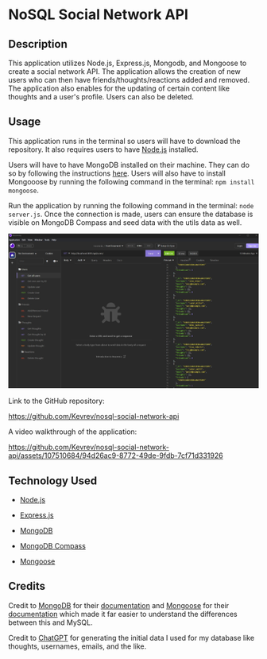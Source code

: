 # NoSQL Social Network API
## Description

This application utilizes Node.js, Express.js, Mongodb, and Mongoose to create a social network API. The application allows the creation of new users who can then have friends/thoughts/reactions added and removed. The application also enables for the updating of certain content like thoughts and a user's profile. Users can also be deleted.


## Usage

This application runs in the terminal so users will have to download the repository. It also requires users to have [Node.js](https://nodejs.org/en) installed.

Users will have to have MongoDB installed on their machine. They can do so by following the instructions [here](https://docs.mongodb.com/manual/installation/). Users will also have to install Mongooose by running the following command in the terminal: `npm install mongoose`. 

Run the application by running the following command in the terminal: `node server.js`. Once the connection is made, users can ensure the database is visible on MongoDB Compass and seed data with the utils data as well.

![Screenshot](/assets/images/screenshot.jpg)

Link to the GitHub repository:

https://github.com/Kevrev/nosql-social-network-api

A video walkthrough of the application:

https://github.com/Kevrev/nosql-social-network-api/assets/107510684/94d26ac9-8772-49de-9fdb-7cf71d331926



## Technology Used

- [Node.js](https://nodejs.org/en)

- [Express.js](https://expressjs.com/)

- [MongoDB](https://www.mongodb.com/)

- [MongoDB Compass](https://www.mongodb.com/products/compass)

- [Mongoose](https://mongoosejs.com/)

## Credits

Credit to [MongoDB](https://www.mongodb.com/) for their [documentation](https://docs.mongodb.com/manual/) and [Mongoose](https://mongoosejs.com/) for their [documentation](https://mongoosejs.com/docs/api.html) which made it far easier to understand the differences between this and MySQL.

Credit to [ChatGPT](https://chat.openai.com/) for generating the initial data I used for my database like thoughts, usernames, emails, and the like.
